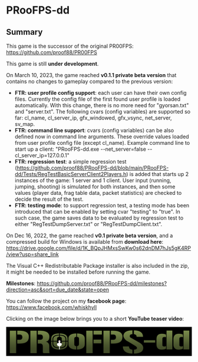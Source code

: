 # PRooFPS-dd


## Summary

This game is the successor of the original PR00FPS:
https://github.com/proof88/PR00FPS

This game is still **under development**.

On March 10, 2023, the game reached **v0.1.1 private beta version** that contains no changes to gameplay compared to the previous version:
 - **FTR: user profile config support**: each user can have their own config files. Currently the config file of the first found user profile is loaded automatically. With this change, there is no more need for "gyorsan.txt" and "server.txt". The following cvars (config variables) are supported so far: cl_name, cl_server_ip, gfx_windowed, gfx_vsync, net_server, sv_map.
 - **FTR: command line support**: cvars (config variables) can be also defined now in command line arguments. These override values loaded from user profile config file (except cl_name). Example command line to start up a client: "PRooFPS-dd.exe --net_server=false --cl_server_ip=127.0.0.1"
 - **FTR: regression test**: a simple regression test (https://github.com/proof88/PRooFPS-dd/blob/main/PRooFPS-dd/Tests/RegTestBasicServerClient2Players.h) is added that starts up 2 instances of the game: 1 server and 1 client. User input (running, jumping, shooting) is simulated for both instances, and then some values (player data, frag table data, packet statistics) are checked to decide the result of the test.
 - **FTR: testing mode**: to support regression test, a testing mode has been introduced that can be enabled by setting cvar "testing" to "true". In such case, the game saves data to be evaluated by regression test to either "RegTestDumpServer.txt" or "RegTestDumpClient.txt".

On Dec 16, 2022, the game reached **v0.1 private beta version**, and a compressed build for Windows is available from **download here**: https://drive.google.com/file/d/1K_BQpJHMxsSwKw0s62dnDM7hJs5gK4RP/view?usp=share_link

The Visual C++ Redistributable Package installer is also included in the zip, it might be needed to be installed before running the game.

**Milestones**: https://github.com/proof88/PRooFPS-dd/milestones?direction=asc&sort=due_date&state=open

You can follow the project on my **facebook page**:
https://www.facebook.com/whiskhyll

Clicking on the image below brings you to a short **YouTube teaser video**:
<p align="center">
  <a href="http://www.youtube.com/watch?feature=player_embedded&v=XPMMzPYjR98" target="_blank"><img src="PR00FPS-dd-logo.png" alt="Click to see the video!"/></a>
</p>
